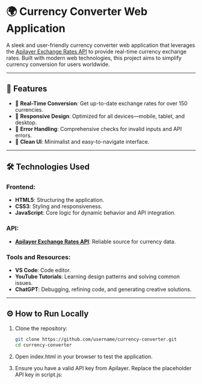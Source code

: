 # 🌍 Currency Converter Web Application

A sleek and user-friendly currency converter web application that leverages the [Apilayer Exchange Rates API](https://apilayer.com/marketplace/exchangerates_data-api) to provide real-time currency exchange rates. Built with modern web technologies, this project aims to simplify currency conversion for users worldwide.

---

## 🚀 Features

- 🔄 **Real-Time Conversion**: Get up-to-date exchange rates for over 150 currencies.
- 📱 **Responsive Design**: Optimized for all devices—mobile, tablet, and desktop.
- 🔧 **Error Handling**: Comprehensive checks for invalid inputs and API errors.
- 🎨 **Clean UI**: Minimalist and easy-to-navigate interface.

---

## 🛠️ Technologies Used

### Frontend:
- **HTML5**: Structuring the application.
- **CSS3**: Styling and responsiveness.
- **JavaScript**: Core logic for dynamic behavior and API integration.

### API:
- **[Apilayer Exchange Rates API](https://apilayer.com/)**: Reliable source for currency data.

### Tools and Resources:
- **VS Code**: Code editor.
- **YouTube Tutorials**: Learning design patterns and solving common issues.
- **ChatGPT**: Debugging, refining code, and generating creative solutions.

---


## ⚙️ How to Run Locally

1. Clone the repository:
   ```bash
   git clone https://github.com/username/currency-converter.git
   cd currency-converter
2. Open index.html in your browser to test the application.

3. Ensure you have a valid API key from Apilayer. Replace the placeholder API key in script.js:
